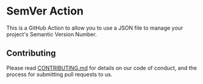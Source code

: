 # SemVer Action

This is a GitHub Action to allow you to use a JSON file to manage your project's Semantic Version Number.

## Contributing

Please read [CONTRIBUTING.md](CONTRIBUTING.md) for details on our code of conduct, and the process for submitting pull
requests to us.
